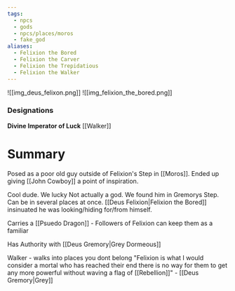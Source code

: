 ```yaml
---
tags:
  - npcs
  - gods
  - npcs/places/moros
  - fake_god
aliases:
  - Felixion the Bored
  - Felixion the Carver
  - Felixion the Trepidatious
  - Felixion the Walker
---
```

![[img_deus_felixon.png]]
![[img_felixion_the_bored.png]]
### Designations
**Divine Imperator of Luck**
[[Walker]] 
# Summary
Posed as a poor old guy outside of Felixion's Step in [[Moros]]. Ended up giving [[John Cowboy]] a point of inspiration. 

Cool dude. We lucky
Not actually a god.
We found him in Gremorys Step. 
Can be in several places at once. [[Deus Felixion|Felixion the Bored]] insinuated he was looking/hiding for/from himself. 

Carries a [[Psuedo Dragon]] - Followers of Felixion can keep them as a familiar

Has Authority with [[Deus Gremory|Grey Dormeous]]

Walker - walks into places you dont belong
"Felixion is what I would consider a mortal who has reached their end there is no way for them to get any more powerful without waving a flag of [[Rebellion]]" - [[Deus Gremory|Grey]]